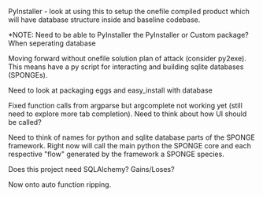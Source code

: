 PyInstaller - look at using this to setup the onefile compiled product which will have database structure inside and baseline codebase.

*NOTE: Need to be able to PyInstaller the PyInstaller or Custom package? When seperating database

Moving forward without onefile solution plan of attack (consider py2exe). This means have a py script for interacting and building sqlite databases (SPONGEs).

Need to look at packaging eggs and easy_install with database

Fixed function calls from argparse but argcomplete not working yet (still need to explore more tab completion). Need to think about how UI should be called?

Need to think of names for python and sqlite database parts of the SPONGE framework. Right now will call the main python the SPONGE core and each respective "flow" generated by the framework a SPONGE species.

Does this project need SQLAlchemy? Gains/Loses?

Now onto auto function ripping.

